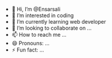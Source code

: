 - 👋 Hi, I’m @Ensarsali
- 👀 I’m interested in coding
- 🌱 I’m currently learning web developer 
- 💞️ I’m looking to collaborate on ...
- 📫 How to reach me ...
- 😄 Pronouns: ...
- ⚡ Fun fact: ...

<!---
Ensarsali/Ensarsali is a ✨ special ✨ repository because its `README.md` (this file) appears on your GitHub profile.
You can click the Preview link to take a look at your changes.
--->
